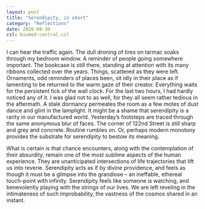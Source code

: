 ```yaml
---
layout: post
title: "Serendipity, in short"
category: "Reflections"
date: 2020-09-30
csl: biomed-central.csl
---
```


I can hear the traffic again. The dull droning of tires on tarmac soaks through my bedroom window. A reminder of people going somewhere important. The bookcase is still there, standing at attention with its many ribbons collected over the years. Things, scattered as they were left. Ornaments, odd reminders of places been, sit idly in their place as if lamenting to be returned to the warm gaze of their creator. Everything waits for the persistent tick of the wall clock. For the last two hours, I had hardly noticed any of it. I was glad not to as well, for they all seem rather tedious in the aftermath. A stale dormancy permeates the room as a few motes of dust dance and glint in the lamplight. It might be a shame that serendipity is a rarity in our manufactured world. Yesterday’s footsteps are traced through the same anonymous blur of faces. The corner of 122nd Street is still sharp and grey and concrete. Routine rumbles on. Or, perhaps modern monotony provides the substrate for serendipity to bestow its meaning. 

What is certain is that chance encounters, along with the contemplation of their absurdity, remain one of the most sublime aspects of the human experience. They are unanticipated intersections of life trajectories that lift us into reverie. Serendipity acts as if by divine providence, and feels as though it must be a glimpse into the grandiose – an ineffable, ethereal touch-point with infinity. Serendipity feels like someone is watching, and benevolently playing with the strings of our lives. We are left reveling in the intimateness of such improbability, the vastness of the cosmos shared in an instant. 



